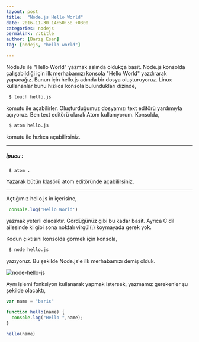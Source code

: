 ```yaml
---
layout: post
title:  "Node.js Hello World"
date: 2016-11-30 14:50:58 +0300
categories: nodejs
permalink: /:title
author: [Barış Esen]
tag: [nodejs, "hello world"]

---
```


NodeJs ile "Hello World" yazmak aslında oldukça basit. Node.js konsolda çalışabildiği için ilk merhabamızı konsola "Hello World" yazdırarak yapacağız. Bunun için hello.js adında bir dosya oluşturuyoruz. Linux kullananlar bunu hızlıca konsola bulundukları dizinde,


```sh
 $ touch hello.js
```


komutu ile açabilirler. Oluşturduğumuz dosyamızı text editörü yardımıyla açıyoruz. Ben text editörü olarak Atom kullanıyorum. Konsolda,


```sh
 $ atom hello.js
```


komutu ile hızlıca açabilirsiniz.

------------


##### ipucu :


```sh
 $ atom .
```


Yazarak bütün klasörü atom editöründe açabilirsiniz.

-----------

Açtığımız hello.js in içerisine,


```js
 console.log('Hello World')
```


yazmak yeterli olacaktır. Gördüğünüz gibi bu kadar basit. Ayrıca C dil ailesinde ki gibi sona noktalı virgül(;) koymayada gerek yok.

Kodun çıktısını konsolda görmek için konsola,


```sh
 $ node hello.js
```


yazıyoruz. Bu şekilde Node.js'e ilk merhabamızı demiş olduk.

![node-hello-js](https://res.cloudinary.com/deuit9vp2/image/upload/v1480506816/barisesencom/node-hello-js.png)

Aynı işlemi fonksiyon kullanarak yapmak istersek, yazmamız gerekenler şu şekilde olacaktı,

```js
var name = "baris"

function hello(name) {
  console.log("Hello ",name);
}

hello(name)
```
